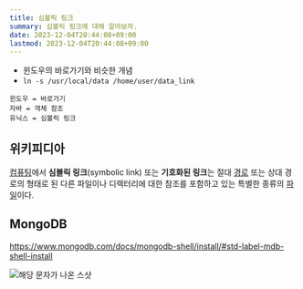 ```yaml
---
title: 심볼릭 링크
summary: 심볼릭 링크에 대해 알아보자.
date: 2023-12-04T20:44:08+09:00
lastmod: 2023-12-04T20:44:08+09:00
---
```


- 윈도우의 바로가기와 비슷한 개념
- `ln -s /usr/local/data /home/user/data_link`
```
윈도우 = 바로가기 
자바 = 객체 참조
유닉스 = 심볼릭 링크
```

## 위키피디아

[컴퓨팅](https://ko.wikipedia.org/wiki/%EC%BB%B4%ED%93%A8%ED%8C%85)에서 **심볼릭 링크**(symbolic link) 또는 **기호화된 링크**는 절대 [경로](https://ko.wikipedia.org/wiki/%EA%B2%BD%EB%A1%9C "경로") 또는 상대 경로의 형태로 된 다른 파일이나 디렉터리에 대한 참조를 포함하고 있는 특별한 종류의 [파일](https://ko.wikipedia.org/wiki/%EC%BB%B4%ED%93%A8%ED%84%B0_%ED%8C%8C%EC%9D%BC "컴퓨터 파일")이다.

## MongoDB

https://www.mongodb.com/docs/mongodb-shell/install/#std-label-mdb-shell-install

![해당 문자가 나온 스샷]()


